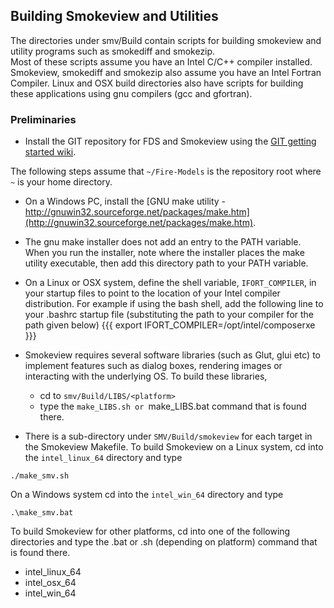 ## Building Smokeview and Utilities

The directories under smv/Build contain scripts for building smokeview and utility programs such as smokediff and smokezip.  
Most of these scripts assume you have an Intel C/C++ compiler installed.  Smokeview, smokediff and smokezip also
assume you have an Intel Fortran Compiler.  Linux and OSX build directories also have scripts for building
these applications using gnu compilers (gcc and gfortran). 

### Preliminaries

  * Install the GIT repository for FDS and Smokeview using the [GIT getting started wiki](https://github.com/firemodels/fds/wiki/Git-Notes-Getting-Started).  

The following steps assume that `~/Fire-Models` is the repository root where `~` is your home directory.

  * On a Windows PC, install the [GNU make utility - http://gnuwin32.sourceforge.net/packages/make.htm](http://gnuwin32.sourceforge.net/packages/make.htm).

  * The gnu make installer does not add an entry to the PATH variable.  When you run the installer, note where the installer places the make utility executable, then add this directory path to your PATH variable. 

  * On a Linux or OSX system, define the shell variable, `IFORT_COMPILER`, in your startup files to point to the location of your Intel compiler distribution.  For example if using the bash shell, add the following line to your .bashrc startup file (substituting the path to your compiler for the path given below)
{{{
export IFORT_COMPILER=/opt/intel/composerxe
}}}

  * Smokeview requires several software libraries (such as Glut, glui etc) to implement features such as dialog boxes, rendering images or interacting with the underlying OS.  To build these libraries, 
      * cd to `smv/Build/LIBS/<platform>` 
      * type the `make_LIBS.sh or `make_LIBS.bat command that is found there.

  * There is a sub-directory under `SMV/Build/smokeview` for each target in the Smokeview Makefile.  To build Smokeview on a Linux system, cd into the `intel_linux_64` directory and type

   ```./make_smv.sh```

On a Windows system cd into the `intel_win_64` directory and type

   ```.\make_smv.bat ```

To build Smokeview for other platforms, cd into one of the following directories and type the .bat or .sh (depending on platform) command that is found there.

  *  intel_linux_64
  *  intel_osx_64
  *  intel_win_64





